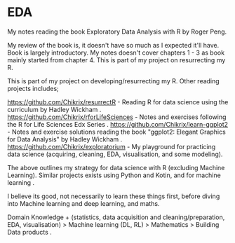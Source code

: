 # EDA
My notes reading the book Exploratory Data Analysis with R by Roger Peng. 

My review of the book is, it doesn't have so much as I expected it'll have. Book is largely introductory. My notes doesn't cover chapters 1 - 3 as book mainly started from chapter 4. This is part of my project on resurrecting my R. 

This is part of my project on developing/resurrecting my R. Other reading projects includes;  

https://github.com/Chikrix/resurrectR - Reading R for data science using the curriculum by Hadley Wickham . 
https://github.com/Chikrix/rforLifeSciences - Notes and exercises following the R for Life Sciences Edx Series . 
https://github.com/Chikrix/learn-ggplot2 -  Notes and exercise solutions reading the book "ggplot2: Elegant Graphics for Data Analysis" by Hadley Wickham .   
https://github.com/Chikrix/exploratorium - My playground for practicing data science (acquiring, cleaning, EDA, visualisation, and some modeling). 

The above outlines my strategy for data science with R (excluding Machine Learning). Similar projects exists using Python and Kotin, and for machine learning . 

I believe its good, not necessarily to learn these things first, before diving into Machine learning and deep learning, and maths. 

Domain Knowledge + (statistics, data acquisition and cleaning/preparation, EDA, visualisation) > Machine learning (DL, RL) > Mathematics > Building Data products . 
